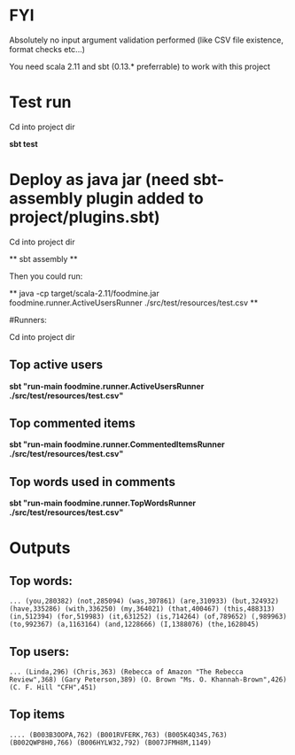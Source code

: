 # FYI

Absolutely no input argument validation performed (like CSV file existence, format checks etc...)

You need scala 2.11 and sbt (0.13.* preferrable) to work with this project

# Test run

Cd into project dir

**sbt test**

# Deploy as java jar (need sbt-assembly plugin added to project/plugins.sbt)

Cd into project dir

** sbt assembly **

Then you could run:

** java -cp target/scala-2.11/foodmine.jar foodmine.runner.ActiveUsersRunner ./src/test/resources/test.csv **

#Runners:

Cd into project dir

## Top active users

**sbt "run-main foodmine.runner.ActiveUsersRunner ./src/test/resources/test.csv"**

## Top commented items

**sbt "run-main foodmine.runner.CommentedItemsRunner ./src/test/resources/test.csv"**

## Top words used in comments

**sbt "run-main foodmine.runner.TopWordsRunner ./src/test/resources/test.csv"**


# Outputs

## Top words:
`...
(you,280382)
(not,285094)
(was,307861)
(are,310933)
(but,324932)
(have,335286)
(with,336250)
(my,364021)
(that,400467)
(this,488313)
(in,512394)
(for,519983)
(it,631252)
(is,714264)
(of,789652)
(,989963)
(to,992367)
(a,1163164)
(and,1228666)
(I,1388076)
(the,1628045)
`

## Top users:
`...
(Linda,296)
(Chris,363)
(Rebecca of Amazon "The Rebecca Review",368)
(Gary Peterson,389)
(O. Brown "Ms. O. Khannah-Brown",426)
(C. F. Hill "CFH",451)
`

## Top items
`....
(B003B3OOPA,762)
(B001RVFERK,763)
(B005K4Q34S,763)
(B002QWP8H0,766)
(B006HYLW32,792)
(B007JFMH8M,1149)
`
